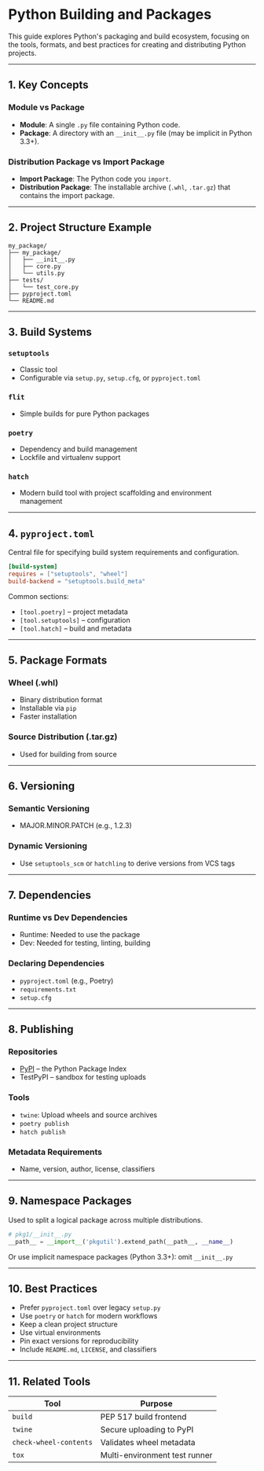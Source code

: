 # Python Building and Packages

This guide explores Python's packaging and build ecosystem, focusing on the tools, formats, and best practices for creating and distributing Python projects.

---

## 1. Key Concepts

### Module vs Package

* **Module**: A single `.py` file containing Python code.
* **Package**: A directory with an `__init__.py` file (may be implicit in Python 3.3+).

### Distribution Package vs Import Package

* **Import Package**: The Python code you `import`.
* **Distribution Package**: The installable archive (`.whl`, `.tar.gz`) that contains the import package.

---

## 2. Project Structure Example

```text
my_package/
├── my_package/
│   ├── __init__.py
│   ├── core.py
│   └── utils.py
├── tests/
│   └── test_core.py
├── pyproject.toml
└── README.md
```

---

## 3. Build Systems

### `setuptools`

* Classic tool
* Configurable via `setup.py`, `setup.cfg`, or `pyproject.toml`

### `flit`

* Simple builds for pure Python packages

### `poetry`

* Dependency and build management
* Lockfile and virtualenv support

### `hatch`

* Modern build tool with project scaffolding and environment management

---

## 4. `pyproject.toml`

Central file for specifying build system requirements and configuration.

```toml
[build-system]
requires = ["setuptools", "wheel"]
build-backend = "setuptools.build_meta"
```

Common sections:

* `[tool.poetry]` – project metadata
* `[tool.setuptools]` – configuration
* `[tool.hatch]` – build and metadata

---

## 5. Package Formats

### Wheel (.whl)

* Binary distribution format
* Installable via `pip`
* Faster installation

### Source Distribution (.tar.gz)

* Used for building from source

---

## 6. Versioning

### Semantic Versioning

* MAJOR.MINOR.PATCH (e.g., 1.2.3)

### Dynamic Versioning

* Use `setuptools_scm` or `hatchling` to derive versions from VCS tags

---

## 7. Dependencies

### Runtime vs Dev Dependencies

* Runtime: Needed to use the package
* Dev: Needed for testing, linting, building

### Declaring Dependencies

* `pyproject.toml` (e.g., Poetry)
* `requirements.txt`
* `setup.cfg`

---

## 8. Publishing

### Repositories

* [PyPI](https://pypi.org) – the Python Package Index
* TestPyPI – sandbox for testing uploads

### Tools

* `twine`: Upload wheels and source archives
* `poetry publish`
* `hatch publish`

### Metadata Requirements

* Name, version, author, license, classifiers

---

## 9. Namespace Packages

Used to split a logical package across multiple distributions.

```python
# pkg1/__init__.py
__path__ = __import__('pkgutil').extend_path(__path__, __name__)
```

Or use implicit namespace packages (Python 3.3+): omit `__init__.py`

---

## 10. Best Practices

* Prefer `pyproject.toml` over legacy `setup.py`
* Use `poetry` or `hatch` for modern workflows
* Keep a clean project structure
* Use virtual environments
* Pin exact versions for reproducibility
* Include `README.md`, `LICENSE`, and classifiers

---

## 11. Related Tools

| Tool                   | Purpose                       |
| ---------------------- | ----------------------------- |
| `build`                | PEP 517 build frontend        |
| `twine`                | Secure uploading to PyPI      |
| `check-wheel-contents` | Validates wheel metadata      |
| `tox`                  | Multi-environment test runner |

